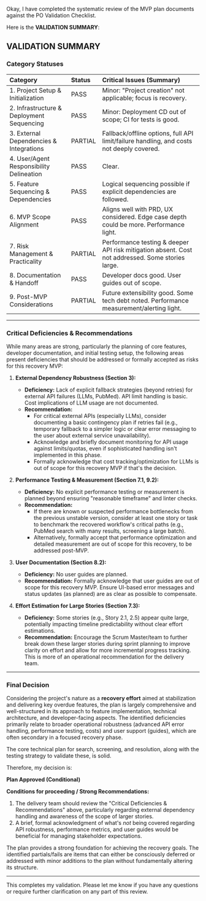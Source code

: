 
Okay, I have completed the systematic review of the MVP plan documents against the PO Validation Checklist.

Here is the **VALIDATION SUMMARY**:

## VALIDATION SUMMARY

### Category Statuses

| Category                                  | Status            | Critical Issues (Summary)                                                                 |
| :---------------------------------------- | :---------------- | :---------------------------------------------------------------------------------------- |
| 1. Project Setup & Initialization         | PASS              | Minor: "Project creation" not applicable; focus is recovery.                            |
| 2. Infrastructure & Deployment Sequencing | PASS              | Minor: Deployment CD out of scope; CI for tests is good.                                |
| 3. External Dependencies & Integrations   | PARTIAL           | Fallback/offline options, full API limit/failure handling, and costs not deeply covered.  |
| 4. User/Agent Responsibility Delineation  | PASS              | Clear.                                                                                    |
| 5. Feature Sequencing & Dependencies      | PASS              | Logical sequencing possible if explicit dependencies are followed.                        |
| 6. MVP Scope Alignment                    | PASS              | Aligns well with PRD, UX considered. Edge case depth could be more. Performance light.   |
| 7. Risk Management & Practicality         | PARTIAL           | Performance testing & deeper API risk mitigation absent. Cost not addressed. Some stories large. |
| 8. Documentation & Handoff                | PASS              | Developer docs good. User guides out of scope.                                          |
| 9. Post-MVP Considerations                | PARTIAL           | Future extensibility good. Some tech debt noted. Performance measurement/alerting light. |

---

### Critical Deficiencies & Recommendations

While many areas are strong, particularly the planning of core features, developer documentation, and initial testing setup, the following areas present deficiencies that should be addressed or formally accepted as risks for this recovery MVP:

1. **External Dependency Robustness (Section 3):**
    * **Deficiency:** Lack of explicit fallback strategies (beyond retries) for external API failures (LLMs, PubMed). API limit handling is basic. Cost implications of LLM usage are not documented.
    * **Recommendation:**
        * For critical external APIs (especially LLMs), consider documenting a basic contingency plan if retries fail (e.g., temporary fallback to a simpler logic or clear error messaging to the user about external service unavailability).
        * Acknowledge and briefly document monitoring for API usage against limits/quotas, even if sophisticated handling isn't implemented in this phase.
        * Formally acknowledge that cost tracking/optimization for LLMs is out of scope for this recovery MVP if that's the decision.

2. **Performance Testing & Measurement (Section 7.1, 9.2):**
    * **Deficiency:** No explicit performance testing or measurement is planned beyond ensuring "reasonable timeframe" and linter checks.
    * **Recommendation:**
        * If there are known or suspected performance bottlenecks from the previous unstable version, consider at least one story or task to benchmark the recovered workflow's critical paths (e.g., PubMed search with many results, screening a large batch).
        * Alternatively, formally accept that performance optimization and detailed measurement are out of scope for this recovery, to be addressed post-MVP.

3. **User Documentation (Section 8.2):**
    * **Deficiency:** No user guides are planned.
    * **Recommendation:** Formally acknowledge that user guides are out of scope for this recovery MVP. Ensure UI-based error messages and status updates (as planned) are as clear as possible to compensate.

4. **Effort Estimation for Large Stories (Section 7.3):**
    * **Deficiency:** Some stories (e.g., Story 2.1, 2.5) appear quite large, potentially impacting timeline predictability without clear effort estimations.
    * **Recommendation:** Encourage the Scrum Master/team to further break down these larger stories during sprint planning to improve clarity on effort and allow for more incremental progress tracking. This is more of an operational recommendation for the delivery team.

---

### Final Decision

Considering the project's nature as a **recovery effort** aimed at stabilization and delivering key overdue features, the plan is largely comprehensive and well-structured in its approach to feature implementation, technical architecture, and developer-facing aspects. The identified deficiencies primarily relate to broader operational robustness (advanced API error handling, performance testing, costs) and user support (guides), which are often secondary in a focused recovery phase.

The core technical plan for search, screening, and resolution, along with the testing strategy to validate these, is solid.

Therefore, my decision is:

**Plan Approved (Conditional)**

**Conditions for proceeding / Strong Recommendations:**

1. The delivery team should review the "Critical Deficiencies & Recommendations" above, particularly regarding external dependency handling and awareness of the scope of larger stories.
2. A brief, formal acknowledgment of what's *not* being covered regarding API robustness, performance metrics, and user guides would be beneficial for managing stakeholder expectations.

The plan provides a strong foundation for achieving the recovery goals. The identified partials/fails are items that can either be consciously deferred or addressed with minor additions to the plan without fundamentally altering its structure.

---

This completes my validation. Please let me know if you have any questions or require further clarification on any part of this review.
